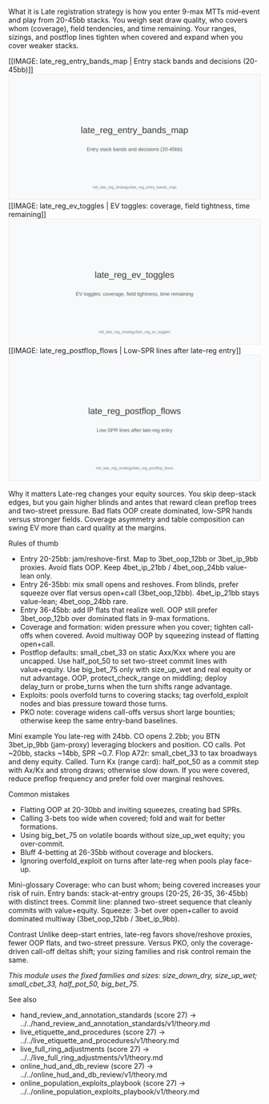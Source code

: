 What it is
Late registration strategy is how you enter 9-max MTTs mid-event and play from 20-45bb stacks. You weigh seat draw quality, who covers whom (coverage), field tendencies, and time remaining. Your ranges, sizings, and postflop lines tighten when covered and expand when you cover weaker stacks.

[[IMAGE: late_reg_entry_bands_map | Entry stack bands and decisions (20-45bb)]]
![Entry stack bands and decisions (20-45bb)](images/late_reg_entry_bands_map.svg)
[[IMAGE: late_reg_ev_toggles | EV toggles: coverage, field tightness, time remaining]]
![EV toggles: coverage, field tightness, time remaining](images/late_reg_ev_toggles.svg)
[[IMAGE: late_reg_postflop_flows | Low-SPR lines after late-reg entry]]
![Low-SPR lines after late-reg entry](images/late_reg_postflop_flows.svg)

Why it matters
Late-reg changes your equity sources. You skip deep-stack edges, but you gain higher blinds and antes that reward clean preflop trees and two-street pressure. Bad flats OOP create dominated, low-SPR hands versus stronger fields. Coverage asymmetry and table composition can swing EV more than card quality at the margins.

Rules of thumb
- Entry 20-25bb: jam/reshove-first. Map to 3bet_oop_12bb or 3bet_ip_9bb proxies. Avoid flats OOP. Keep 4bet_ip_21bb / 4bet_oop_24bb value-lean only.
- Entry 26-35bb: mix small opens and reshoves. From blinds, prefer squeeze over flat versus open+call (3bet_oop_12bb). 4bet_ip_21bb stays value-lean; 4bet_oop_24bb rare.
- Entry 36-45bb: add IP flats that realize well. OOP still prefer 3bet_oop_12bb over dominated flats in 9-max formations.
- Coverage and formation: widen pressure when you cover; tighten call-offs when covered. Avoid multiway OOP by squeezing instead of flatting open+call.
- Postflop defaults: small_cbet_33 on static Axx/Kxx where you are uncapped. Use half_pot_50 to set two-street commit lines with value+equity. Use big_bet_75 only with size_up_wet and real equity or nut advantage. OOP, protect_check_range on middling; deploy delay_turn or probe_turns when the turn shifts range advantage.
- Exploits: pools overfold turns to covering stacks; tag overfold_exploit nodes and bias pressure toward those turns.
- PKO note: coverage widens call-offs versus short large bounties; otherwise keep the same entry-band baselines.

Mini example
You late-reg with 24bb. CO opens 2.2bb; you BTN 3bet_ip_9bb (jam-proxy) leveraging blockers and position. CO calls. Pot ~20bb, stacks ~14bb, SPR ~0.7. Flop A72r: small_cbet_33 to tax broadways and deny equity. Called. Turn Kx (range card): half_pot_50 as a commit step with Ax/Kx and strong draws; otherwise slow down. If you were covered, reduce preflop frequency and prefer fold over marginal reshoves.

Common mistakes
- Flatting OOP at 20-30bb and inviting squeezes, creating bad SPRs.
- Calling 3-bets too wide when covered; fold and wait for better formations.
- Using big_bet_75 on volatile boards without size_up_wet equity; you over-commit.
- Bluff 4-betting at 26-35bb without coverage and blockers.
- Ignoring overfold_exploit on turns after late-reg when pools play face-up.

Mini-glossary
Coverage: who can bust whom; being covered increases your risk of ruin.
Entry bands: stack-at-entry groups (20-25, 26-35, 36-45bb) with distinct trees.
Commit line: planned two-street sequence that cleanly commits with value+equity.
Squeeze: 3-bet over open+caller to avoid dominated multiway (3bet_oop_12bb / 3bet_ip_9bb).

Contrast
Unlike deep-start entries, late-reg favors shove/reshove proxies, fewer OOP flats, and two-street pressure. Versus PKO, only the coverage-driven call-off deltas shift; your sizing families and risk control remain the same.

_This module uses the fixed families and sizes: size_down_dry, size_up_wet; small_cbet_33, half_pot_50, big_bet_75._

See also
- hand_review_and_annotation_standards (score 27) -> ../../hand_review_and_annotation_standards/v1/theory.md
- live_etiquette_and_procedures (score 27) -> ../../live_etiquette_and_procedures/v1/theory.md
- live_full_ring_adjustments (score 27) -> ../../live_full_ring_adjustments/v1/theory.md
- online_hud_and_db_review (score 27) -> ../../online_hud_and_db_review/v1/theory.md
- online_population_exploits_playbook (score 27) -> ../../online_population_exploits_playbook/v1/theory.md